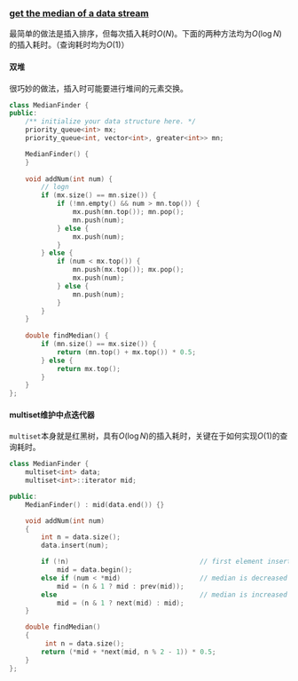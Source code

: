 ### [get the median of a data stream](https://leetcode-cn.com/problems/find-median-from-data-stream/)

最简单的做法是插入排序，但每次插入耗时$O(N)$。下面的两种方法均为$O(\log N)$的插入耗时。（查询耗时均为$O(1)$）

#### 双堆

很巧妙的做法，插入时可能要进行堆间的元素交换。

```cpp
class MedianFinder {
public:
    /** initialize your data structure here. */
    priority_queue<int> mx;
    priority_queue<int, vector<int>, greater<int>> mn;

    MedianFinder() {
    }
    
    void addNum(int num) {
        // logn
        if (mx.size() == mn.size()) {
            if (!mn.empty() && num > mn.top()) {
                mx.push(mn.top()); mn.pop();
                mn.push(num);
            } else {
                mx.push(num);
            }
        } else {
            if (num < mx.top()) {
                mn.push(mx.top()); mx.pop();
                mx.push(num);
            } else {
                mn.push(num);
            }
        }
    }
    
    double findMedian() {
        if (mn.size() == mx.size()) {
            return (mn.top() + mx.top()) * 0.5;
        } else {
            return mx.top();
        }
    }
};
```



#### multiset维护中点迭代器

`multiset`本身就是红黑树，具有$O(\log N)$的插入耗时，关键在于如何实现$O(1)$的查询耗时。

```cpp
class MedianFinder {
    multiset<int> data;
    multiset<int>::iterator mid;

public:
    MedianFinder() : mid(data.end()) {}

    void addNum(int num)
    {
        int n = data.size();
        data.insert(num);

        if (!n)                                 // first element inserted
            mid = data.begin();
        else if (num < *mid)                    // median is decreased
            mid = (n & 1 ? mid : prev(mid));
        else                                    // median is increased
            mid = (n & 1 ? next(mid) : mid);
    }

    double findMedian()
    {
         int n = data.size();
        return (*mid + *next(mid, n % 2 - 1)) * 0.5;
    }
};
```



